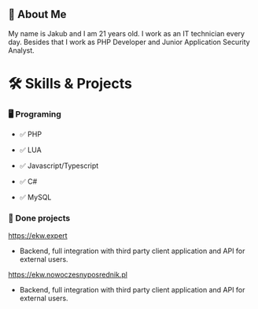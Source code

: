 ## 🚀 About Me
My name is Jakub and I am 21 years old. I work as an IT technician every day. Besides that I work as PHP Developer and Junior Application Security Analyst. 

# 🛠 Skills & Projects

### 🖥 Programing

- ✅ PHP

- ✅ LUA

- ✅ Javascript/Typescript

- ✅ C#

- ✅ MySQL

### 💎 Done projects
https://ekw.expert
- Backend, full integration with third party client application and API for external users.

https://ekw.nowoczesnyposrednik.pl
- Backend, full integration with third party client application and API for external users.
